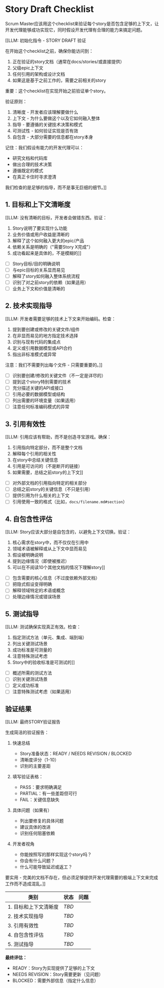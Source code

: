 <!-- Powered by BMAD™ Core -->

# Story Draft Checklist

Scrum Master应该用这个checklist来验证每个story是否包含足够的上下文，让开发代理能够成功实现它，同时假设开发代理有合理的能力来搞定问题。

[[LLM: 初始化指令 - STORY DRAFT 验证

在开始这个checklist之前，确保你能访问到：

1. 正在验证的story文档（通常在docs/stories/或直接提供）
2. 父级epic上下文
3. 任何引用的架构或设计文档
4. 如果这是基于之前工作的，需要之前相关的story

重要：这个checklist在实现开始之前验证单个story。

验证原则：

1. 清晰度 - 开发者应该理解要做什么
2. 上下文 - 为什么要做这个以及它如何融入整体
3. 指导 - 要遵循的关键技术决策和模式
4. 可测试性 - 如何验证实现是否有效
5. 自包含 - 大部分需要的信息都在story本身

记住：我们假设有能力的开发代理可以：

- 研究文档和代码库
- 做出合理的技术决策
- 遵循既定的模式
- 在真正卡住时寻求澄清

我们检查的是足够的指导，而不是事无巨细的细节。]]

## 1. 目标和上下文清晰度

[[LLM: 没有清晰的目标，开发者会做错东西。验证：

1. Story说明了要实现什么功能
2. 业务价值或用户收益是清晰的
3. 解释了这个如何融入更大的epic/产品
4. 依赖关系是明确的（"需要Story X完成"）
5. 成功看起来是具体的，不是模糊的]]

- [ ] Story目标/目的明确说明
- [ ] 与epic目标的关系显而易见
- [ ] 解释了story如何融入整体系统流程
- [ ] 识别了对之前story的依赖（如果适用）
- [ ] 业务上下文和价值是清晰的

## 2. 技术实现指导

[[LLM: 开发者需要足够的技术上下文来开始编码。检查：

1. 提到要创建或修改的关键文件/组件
2. 在非显而易见的地方指定技术选择
3. 识别与现有代码的集成点
4. 定义或引用数据模型或API合约
5. 指出非标准模式或异常

注意：我们不需要列出每个文件 - 只需要重要的。]]

- [ ] 识别要创建/修改的关键文件（不一定是详尽的）
- [ ] 提到这个story特别需要的技术
- [ ] 充分描述关键的API或接口
- [ ] 引用必要的数据模型或结构
- [ ] 列出需要的环境变量（如果适用）
- [ ] 注意任何标准编码模式的异常

## 3. 引用有效性

[[LLM: 引用应该有帮助，而不是创造寻宝游戏。确保：

1. 引用指向特定部分，而不是整个文档
2. 解释每个引用的相关性
3. 在story中总结关键信息
4. 引用是可访问的（不是断开的链接）
5. 如果需要，总结之前story的上下文]]

- [ ] 对外部文档的引用指向特定的相关部分
- [ ] 总结之前story的关键信息（不只是引用）
- [ ] 提供引用为什么相关的上下文
- [ ] 引用使用一致的格式（比如，`docs/filename.md#section`）

## 4. 自包含性评估

[[LLM: Story应该大部分是自包含的，以避免上下文切换。验证：

1. 核心需求在story中，而不仅仅在引用中
2. 领域术语被解释或从上下文中显而易见
3. 假设被明确说明
4. 提到边缘情况（即使被推迟）
5. 可以在不阅读10个其他文档的情况下理解story]]

- [ ] 包含需要的核心信息（不过度依赖外部文档）
- [ ] 把隐式假设变得明确
- [ ] 解释领域特定的术语或概念
- [ ] 处理边缘情况或错误场景

## 5. 测试指导

[[LLM: 测试确保实现真正有效。检查：

1. 指定测试方法（单元、集成、端到端）
2. 列出关键测试场景
3. 成功标准是可测量的
4. 注意特殊测试考虑
5. Story中的验收标准是可测试的]]

- [ ] 概述所需的测试方法
- [ ] 识别关键测试场景
- [ ] 定义成功标准
- [ ] 注意特殊测试考虑（如果适用）

## 验证结果

[[LLM: 最终STORY验证报告

生成简洁的验证报告：

1. 快速总结
   - Story准备状态：READY / NEEDS REVISION / BLOCKED
   - 清晰度评分（1-10）
   - 识别的主要差距

2. 填写验证表格：
   - PASS：要求明确满足
   - PARTIAL：有一些差距但可行
   - FAIL：关键信息缺失

3. 具体问题（如果有）
   - 列出要修复的具体问题
   - 建议具体的改进
   - 识别任何阻塞依赖

4. 开发者视角
   - 你能按照写的那样实现这个story吗？
   - 你会有什么问题？
   - 什么可能导致延迟或返工？

要实用 - 完美的文档不存在，但必须足够提供开发代理需要的极端上下文来完成工作而不造成混乱。]]

| 类别                  | 状态  | 问题 |
| --------------------- | ----- | ---- |
| 1. 目标和上下文清晰度 | _TBD_ |      |
| 2. 技术实现指导       | _TBD_ |      |
| 3. 引用有效性         | _TBD_ |      |
| 4. 自包含性评估       | _TBD_ |      |
| 5. 测试指导           | _TBD_ |      |

**最终评估：**

- READY：Story为实现提供了足够的上下文
- NEEDS REVISION：Story需要更新（见问题）
- BLOCKED：需要外部信息（指定什么信息）
